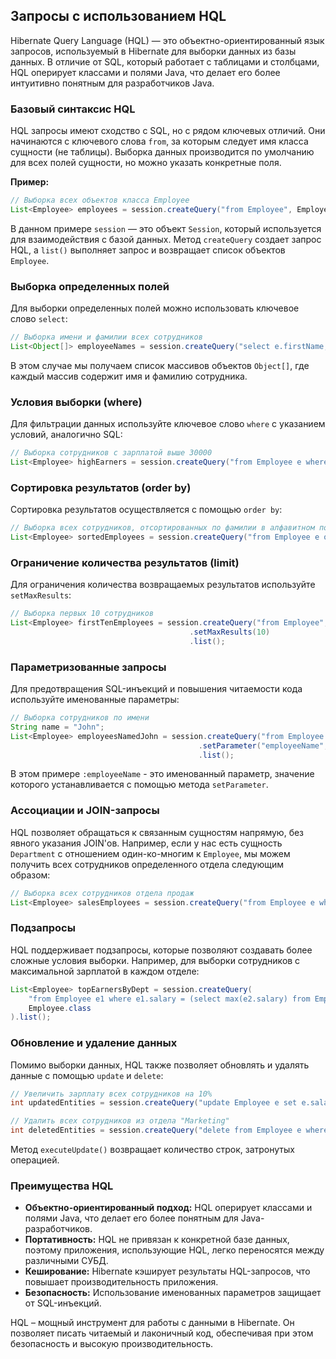 ## Запросы с использованием HQL

Hibernate Query Language (HQL) — это объектно-ориентированный язык запросов, используемый в Hibernate для выборки данных из базы данных. В отличие от SQL, который работает с таблицами и столбцами, HQL оперирует классами и полями Java, что делает его более интуитивно понятным для разработчиков Java. 

### Базовый синтаксис HQL

HQL запросы имеют сходство с SQL, но с рядом ключевых отличий.  Они начинаются с ключевого слова `from`, за которым следует имя класса сущности (не таблицы). Выборка данных производится по умолчанию для всех полей сущности, но можно указать конкретные поля. 

**Пример:**

```java
// Выборка всех объектов класса Employee
List<Employee> employees = session.createQuery("from Employee", Employee.class).list(); 
```

В данном примере `session` — это объект `Session`, который используется для взаимодействия с базой данных. Метод `createQuery` создает запрос HQL, а `list()` выполняет запрос и возвращает список объектов `Employee`.

### Выборка определенных полей

Для выборки определенных полей можно использовать ключевое слово `select`:

```java
// Выборка имени и фамилии всех сотрудников
List<Object[]> employeeNames = session.createQuery("select e.firstName, e.lastName from Employee e", Object[].class).list();
```

В этом случае мы получаем список массивов объектов `Object[]`, где каждый массив содержит имя и фамилию сотрудника.

### Условия выборки (where)

Для фильтрации данных используйте ключевое слово `where` с указанием условий, аналогично SQL:

```java
// Выборка сотрудников с зарплатой выше 30000
List<Employee> highEarners = session.createQuery("from Employee e where e.salary > 30000", Employee.class).list();
```

### Сортировка результатов (order by)

Сортировка результатов осуществляется с помощью `order by`:

```java
// Выборка всех сотрудников, отсортированных по фамилии в алфавитном порядке
List<Employee> sortedEmployees = session.createQuery("from Employee e order by e.lastName asc", Employee.class).list();
```

### Ограничение количества результатов (limit)

Для ограничения количества возвращаемых результатов используйте `setMaxResults`:

```java
// Выборка первых 10 сотрудников
List<Employee> firstTenEmployees = session.createQuery("from Employee", Employee.class)
                                        .setMaxResults(10)
                                        .list();
```


### Параметризованные запросы

Для предотвращения SQL-инъекций и повышения читаемости кода используйте именованные параметры:

```java
// Выборка сотрудников по имени
String name = "John";
List<Employee> employeesNamedJohn = session.createQuery("from Employee e where e.firstName = :employeeName", Employee.class)
                                          .setParameter("employeeName", name)
                                          .list();
```

В этом примере `:employeeName` - это именованный параметр, значение которого устанавливается с помощью метода `setParameter`.


### Ассоциации и JOIN-запросы

HQL позволяет обращаться к связанным сущностям напрямую, без явного указания JOIN'ов.  Например, если у нас есть сущность `Department` с отношением один-ко-многим к `Employee`, мы можем получить всех сотрудников определенного отдела следующим образом:

```java
// Выборка всех сотрудников отдела продаж
List<Employee> salesEmployees = session.createQuery("from Employee e where e.department.name = 'Sales'", Employee.class).list();
```

### Подзапросы

HQL поддерживает подзапросы, которые позволяют создавать более сложные условия выборки. Например, для выборки сотрудников с максимальной зарплатой в каждом отделе:

```java
List<Employee> topEarnersByDept = session.createQuery(
    "from Employee e1 where e1.salary = (select max(e2.salary) from Employee e2 where e2.department = e1.department)", 
    Employee.class
).list();
```

### Обновление и удаление данных

Помимо выборки данных, HQL также позволяет обновлять и удалять данные с помощью `update` и `delete`:

```java
// Увеличить зарплату всех сотрудников на 10%
int updatedEntities = session.createQuery("update Employee e set e.salary = e.salary * 1.1").executeUpdate();

// Удалить всех сотрудников из отдела "Marketing"
int deletedEntities = session.createQuery("delete from Employee e where e.department.name = 'Marketing'").executeUpdate();
```

Метод `executeUpdate()` возвращает количество строк, затронутых операцией.

### Преимущества HQL

* **Объектно-ориентированный подход:** HQL оперирует классами и полями Java, что делает его более понятным для Java-разработчиков.
* **Портативность:** HQL не привязан к конкретной базе данных, поэтому приложения, использующие HQL, легко переносятся между различными СУБД.
* **Кеширование:** Hibernate кэширует результаты HQL-запросов, что повышает производительность приложения.
* **Безопасность:**  Использование именованных параметров защищает от SQL-инъекций.

HQL – мощный инструмент для работы с данными в Hibernate.  Он позволяет писать  читаемый и лаконичный код,  обеспечивая при этом безопасность и  высокую производительность. 

